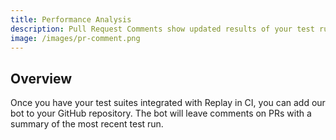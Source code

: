 ```yaml
---
title: Performance Analysis
description: Pull Request Comments show updated results of your test run with links to replays and the Test Suite Dashboard, all from the pull request in GitHub.
image: /images/pr-comment.png
---
```


## Overview

Once you have your test suites integrated with Replay in CI, you can add our bot to your GitHub repository. The bot will leave comments on PRs with a summary of the most recent test run.
